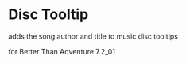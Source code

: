 # Disc Tooltip

adds the song author and title to music disc tooltips

for Better Than Adventure 7.2_01

